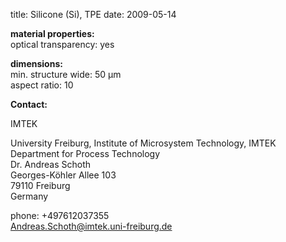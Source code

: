 title: Silicone (Si), TPE
date: 2009-05-14  

__material properties:__  	
optical transparency:	yes
	 
	
__dimensions:__	  
min. structure wide:	50 µm  
aspect ratio:	10
<!--break-->
__Contact:__

IMTEK

University Freiburg, Institute of Microsystem   Technology, IMTEK  
Department for Process Technology  
Dr. Andreas Schoth  
Georges-Köhler Allee 103  
79110 Freiburg  
Germany  

phone: +497612037355  
Andreas.Schoth@imtek.uni-freiburg.de